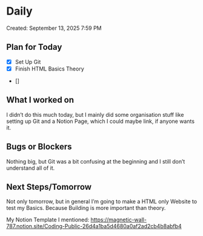 # Daily

Created: September 13, 2025 7:59 PM

## Plan for Today

- [x] Set Up Git
- [x] Finish HTML Basics Theory
- []

## What I worked on

I didn’t do this much today, but I mainly did some organisation stuff like setting up Git and a Notion Page, which I could maybe link, if anyone wants it.

## Bugs or Blockers

Nothing big, but Git was a bit confusing at the beginning and I still don’t understand all of it.

## Next Steps/Tomorrow

Not only tomorrow, but in general I’m going to make a HTML only Website to test my Basics. Because Building is more important than theory.



My Notion Template I mentioned: https://magnetic-wall-787.notion.site/Coding-Public-26d4a1ba5d4680a0af2ad2cb4b8abfb4


